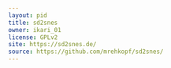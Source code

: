 ```yaml
---
layout: pid
title: sd2snes
owner: ikari_01
license: GPLv2
site: https://sd2snes.de/
source: https://github.com/mrehkopf/sd2snes/
---
```

